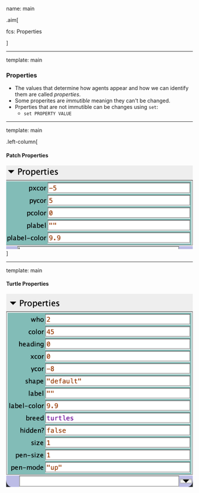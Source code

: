 name: main

.aim[<div>
fcs: Properties
</div>]

---
template: main

### Properties
- The values that determine how agents appear and how we can identify them are called _properties_.
- Some properites are _immutible_ meanign they can't be changed.
- Prperties that are not immutible can be changes using `set`:
  - `set PROPERTY VALUE`

---
template: main

.left-column[
#### Patch Properties
<img src="img/29_patch_paroperties.png">
]


---
template: main

#### Turtle Properties
<img src="img/29_turtle_properties.png">
